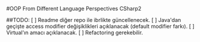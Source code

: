#OOP From Different Language Perspectives CSharp2

##TODO:
[ ] Readme diğer repo ile ibrlikte güncellenecek.
[ ] Java'dan geçişte access modifier değişiklikleri açıklanacak (default modifier farkı).
[ ] Virtual'ın amacı açıklanacak.
[ ] Refactoring gerekebilir.